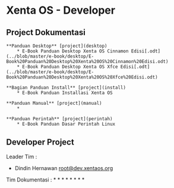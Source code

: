 # Xenta OS - Developer
## Project Dokumentasi
    **Panduan Desktop** [project](desktop)
        * E-Book Panduan Desktop Xenta OS Cinnamon Edisi[.odt](../blob/master/e-book/desktop/E-Book%20Panduan%20Desktop%20Xenta%20OS%20Cinnamon%20Edisi.odt)
        * E-Book Panduan Desktop Xenta OS Xfce Edisi[.odt](../blob/master/e-book/desktop/E-Book%20Panduan%20Desktop%20Xenta%20OS%20Xfce%20Edisi.odt)

    **Bagian Panduan Install** [project](install)
        * E-Book Panduan Installasi Xenta OS  

    **Panduan Manual** [project](manual)
        * 

    **Panduan Perintah** [project](perintah)
        * E-Book Panduan Dasar Perintah Linux  

## Developer Project
Leader Tim         : 
 * Dindin Hernawan <root@dev.xentaos.org>

Tim Dokumentasi    :
 * 
 * 
 * 
 * 
 * 
 * 
 * 
 * 
